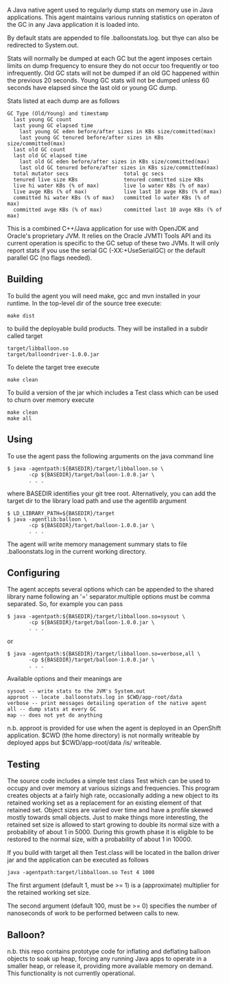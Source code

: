 A Java native agent used to regularly dump stats on memory use in Java
applications. This agent maintains various running statistics on
operaton of the GC in any Java application it is loaded into.

By default stats are appended to file .balloonstats.log. but thye can
also be redirected to System.out.

Stats will normally be dumped at each GC but the agent imposes certain
limits on dump frequency to ensure they do not occur too frequently or
too infrequently. Old GC stats will not be dumped if an old GC
happened within the previous 20 seconds. Young GC stats will not be
dumped unless 60 seconds have elapsed since the last old or young GC
dump.

Stats listed at each dump are as follows

    GC Type (Old/Young) and timestamp
      last young GC count
      last young GC elapsed time
        last young GC eden before/after sizes in KBs size/committed(max)
        last young GC tenured before/after sizes in KBs size/committed(max)
      last old GC count
      last old GC elapsed time
        last old GC eden before/after sizes in KBs size/committed(max)
        last old GC tenured before/after sizes in KBs size/committed(max)
      total mutator secs                  total gc secs
      tenured live size KBs               tenured committed size KBs
      live hi water KBs (% of max)        live lo water KBs (% of max)
      live avge KBs (% of max)            live last 10 avge KBs (% of max)
      committed hi water KBs (% of max)   committed lo water KBs (% of max)
      committed avge KBs (% of max)       committed last 10 avge KBs (% of max)


This is a combined C++/Java application for use with OpenJDK and
Oracle's proprietary JVM. It relies on the Oracle JVMTI Tools API and
its current operation is specific to the GC setup of these two JVMs.
It will only report stats if you use the serial GC (-XX:+UseSerialGC)
or the default parallel GC (no flags needed).

Building
--------

To build the agent you will need make, gcc and mvn installed in your
runtime. In the top-level dir of the source tree execute:

    make dist

to build the deployable build products. They will be installed in a
subdir called target

    target/libballoon.so
    target/balloondriver-1.0.0.jar

To delete the target tree execute

    make clean

To build a version of the jar which includes a Test class which can be
used to churn over memory execute

    make clean
    make all

Using
-----

To use the agent pass the following arguments on the java command line

    $ java -agentpath:${BASEDIR}/target/libballoon.so \
           -cp ${BASEDIR}/target/balloon-1.0.0.jar \
           . . .

where BASEDIR identifies your git tree root. Alternatively, you can
add the target dir to the library load path and use the agentlib
argument

    $ LD_LIBRARY_PATH=${BASEDIR}/target
    $ java -agentlib:balloon \
           -cp ${BASEDIR}/target/balloon-1.0.0.jar \
           . . .

The agent will write memory management summary stats to file
.balloonstats.log in the current working directory.

Configuring
-----------

The agent accepts several options which can be appended to the shared
library name following an '=' separator.multiple options must be comma
separated. So, for example you can pass

    $ java -agentpath:${BASEDIR}/target/libballoon.so=sysout \
           -cp ${BASEDIR}/target/balloon-1.0.0.jar \
           . . .

or

    $ java -agentpath:${BASEDIR}/target/libballoon.so=verbose,all \
           -cp ${BASEDIR}/target/balloon-1.0.0.jar \
           . . .

Available options and their meanings are

    sysout -- write stats to the JVM's System.out
    approot -- locate .balloonstats.log in $CWD/app-root/data
    verbose -- print messages detailing operation of the native agent
    all -- dump stats at every GC
    map -- does not yet do anything

n.b. approot is provided for use when the agent is deployed in an
OpenShift application. $CWD (the home directory) is not normally
writeable by deployed apps but $CWD/app-root/data /is/ writeable.

Testing
-------

The source code includes a simple test class Test which can be used to
occupy and over memory at various sizings and frequencies. This
program creates objects at a fairly high rate, occasionally adding a
new object to its retained working set as a replacement for an
existing element of that retained set. Object sizes are varied over
time and have a profile skewed mostly towards small objects.  Just to
make things more interesting, the retained set size is allowed to
start growing to double its normal size with a probability of about 1
in 5000. During this growth phase it is eligible to be restored to the
normal size, with a probability of about 1 in 10000.

If you build with target all then Test.class will be located in the
ballon driver jar and the application can be executed as follows

    java -agentpath:target/libballoon.so Test 4 1000

The first argument (default 1, must be >= 1) is a (approximate)
multiplier for the retained working set size.

The second argument (default 100, must be >= 0) specifies the number
of nanoseconds of work to be performed between calls to new.

Balloon?
--------

n.b. this repo contains prototype code for inflating and deflating
balloon objects to soak up heap, forcing any running Java apps to
operate in a smaller heap, or release it, providing more available
memory on demand. This functionality is not currently operational.
